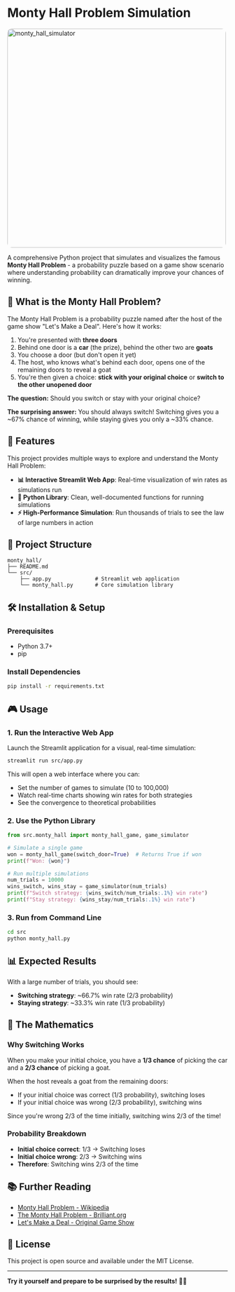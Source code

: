 # Monty Hall Problem Simulation

<img src="https://upload.wikimedia.org/wikipedia/commons/thumb/3/3f/Monty_open_door.svg/1200px-Monty_open_door.svg.png" alt="monty_hall_simulator" style="border-radius: 10px" width=500>

A comprehensive Python project that simulates and visualizes the famous **Monty Hall Problem** - a probability puzzle based on a game show scenario where understanding probability can dramatically improve your chances of winning.

## 🎯 What is the Monty Hall Problem?

The Monty Hall Problem is a probability puzzle named after the host of the game show "Let's Make a Deal". Here's how it works:

1. You're presented with **three doors**
2. Behind one door is a **car** (the prize), behind the other two are **goats**
3. You choose a door (but don't open it yet)
4. The host, who knows what's behind each door, opens one of the remaining doors to reveal a goat
5. You're then given a choice: **stick with your original choice** or **switch to the other unopened door**

**The question:** Should you switch or stay with your original choice?

**The surprising answer:** You should always switch! Switching gives you a ~67% chance of winning, while staying gives you only a ~33% chance.

## 🚀 Features

This project provides multiple ways to explore and understand the Monty Hall Problem:

- **📊 Interactive Streamlit Web App**: Real-time visualization of win rates as simulations run
- **🔬 Python Library**: Clean, well-documented functions for running simulations
- **⚡ High-Performance Simulation**: Run thousands of trials to see the law of large numbers in action

## 📁 Project Structure

```
monty_hall/
├── README.md
└── src/
    ├── app.py              # Streamlit web application
    └── monty_hall.py       # Core simulation library
```

## 🛠️ Installation & Setup

### Prerequisites
- Python 3.7+
- pip

### Install Dependencies
```bash
pip install -r requirements.txt
```

## 🎮 Usage

### 1. Run the Interactive Web App
Launch the Streamlit application for a visual, real-time simulation:

```bash
streamlit run src/app.py
```

This will open a web interface where you can:
- Set the number of games to simulate (10 to 100,000)
- Watch real-time charts showing win rates for both strategies
- See the convergence to theoretical probabilities

### 2. Use the Python Library
```python
from src.monty_hall import monty_hall_game, game_simulator

# Simulate a single game
won = monty_hall_game(switch_door=True)  # Returns True if won
print(f"Won: {won}")

# Run multiple simulations
num_trials = 10000
wins_switch, wins_stay = game_simulator(num_trials)
print(f"Switch strategy: {wins_switch/num_trials:.1%} win rate")
print(f"Stay strategy: {wins_stay/num_trials:.1%} win rate")
```


### 3. Run from Command Line
```bash
cd src
python monty_hall.py
```

## 📊 Expected Results

With a large number of trials, you should see:
- **Switching strategy**: ~66.7% win rate (2/3 probability)
- **Staying strategy**: ~33.3% win rate (1/3 probability)

## 🧮 The Mathematics

### Why Switching Works

When you make your initial choice, you have a **1/3 chance** of picking the car and a **2/3 chance** of picking a goat.

When the host reveals a goat from the remaining doors:
- If your initial choice was correct (1/3 probability), switching loses
- If your initial choice was wrong (2/3 probability), switching wins

Since you're wrong 2/3 of the time initially, switching wins 2/3 of the time!

### Probability Breakdown
- **Initial choice correct**: 1/3 → Switching loses
- **Initial choice wrong**: 2/3 → Switching wins
- **Therefore**: Switching wins 2/3 of the time


## 📚 Further Reading

- [Monty Hall Problem - Wikipedia](https://en.wikipedia.org/wiki/Monty_Hall_problem)
- [The Monty Hall Problem - Brilliant.org](https://brilliant.org/wiki/monty-hall-problem/)
- [Let's Make a Deal - Original Game Show](https://en.wikipedia.org/wiki/Let%27s_Make_a_Deal)

## 📄 License

This project is open source and available under the MIT License.

---

**Try it yourself and prepare to be surprised by the results!** 🎲✨